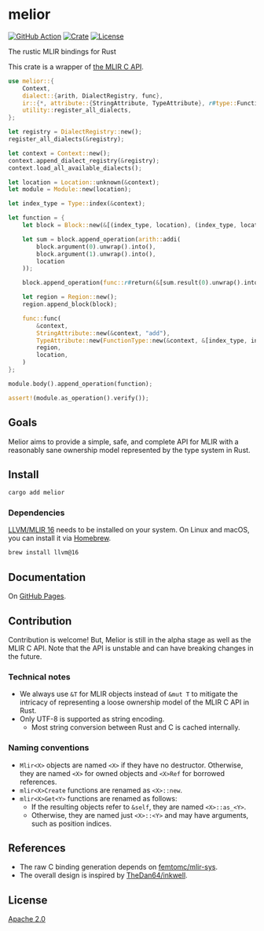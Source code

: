 # melior

[![GitHub Action](https://img.shields.io/github/actions/workflow/status/raviqqe/melior/test.yaml?branch=main&style=flat-square)](https://github.com/raviqqe/melior/actions?query=workflow%3Atest)
[![Crate](https://img.shields.io/crates/v/melior.svg?style=flat-square)](https://crates.io/crates/melior)
[![License](https://img.shields.io/github/license/raviqqe/melior.svg?style=flat-square)](LICENSE)

The rustic MLIR bindings for Rust

This crate is a wrapper of [the MLIR C API](https://mlir.llvm.org/docs/CAPI/).

```rust
use melior::{
    Context,
    dialect::{arith, DialectRegistry, func},
    ir::{*, attribute::{StringAttribute, TypeAttribute}, r#type::FunctionType},
    utility::register_all_dialects,
};

let registry = DialectRegistry::new();
register_all_dialects(&registry);

let context = Context::new();
context.append_dialect_registry(&registry);
context.load_all_available_dialects();

let location = Location::unknown(&context);
let module = Module::new(location);

let index_type = Type::index(&context);

let function = {
    let block = Block::new(&[(index_type, location), (index_type, location)]);

    let sum = block.append_operation(arith::addi(
        block.argument(0).unwrap().into(),
        block.argument(1).unwrap().into(),
        location
    ));

    block.append_operation(func::r#return(&[sum.result(0).unwrap().into()], location));

    let region = Region::new();
    region.append_block(block);

    func::func(
        &context,
        StringAttribute::new(&context, "add"),
        TypeAttribute::new(FunctionType::new(&context, &[index_type, index_type], &[index_type]).into()),
        region,
        location,
    )
};

module.body().append_operation(function);

assert!(module.as_operation().verify());
```

## Goals

Melior aims to provide a simple, safe, and complete API for MLIR with a reasonably sane ownership model represented by the type system in Rust.

## Install

```sh
cargo add melior
```

### Dependencies

[LLVM/MLIR 16](https://llvm.org/) needs to be installed on your system. On Linux and macOS, you can install it via [Homebrew](https://brew.sh).

```sh
brew install llvm@16
```

## Documentation

On [GitHub Pages](https://raviqqe.github.io/melior/melior/).

## Contribution

Contribution is welcome! But, Melior is still in the alpha stage as well as the MLIR C API. Note that the API is unstable and can have breaking changes in the future.

### Technical notes

- We always use `&T` for MLIR objects instead of `&mut T` to mitigate the intricacy of representing a loose ownership model of the MLIR C API in Rust.
- Only UTF-8 is supported as string encoding.
  - Most string conversion between Rust and C is cached internally.

### Naming conventions

- `Mlir<X>` objects are named `<X>` if they have no destructor. Otherwise, they are named `<X>` for owned objects and `<X>Ref` for borrowed references.
- `mlir<X>Create` functions are renamed as `<X>::new`.
- `mlir<X>Get<Y>` functions are renamed as follows:
  - If the resulting objects refer to `&self`, they are named `<X>::as_<Y>`.
  - Otherwise, they are named just `<X>::<Y>` and may have arguments, such as position indices.

## References

- The raw C binding generation depends on [femtomc/mlir-sys](https://github.com/femtomc/mlir-sys).
- The overall design is inspired by [TheDan64/inkwell](https://github.com/TheDan64/inkwell).

## License

[Apache 2.0](LICENSE)
